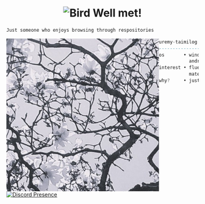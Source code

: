 <h1 align="center">
  <img src="https://raw.githubusercontent.com/Tarikul-Islam-Anik/Animated-Fluent-Emojis/master/Emojis/Animals/Bird.png" alt="Bird" width="25" height="25" /> Well met!
</h1>

```sh
Just someone who enjoys browsing through respositories
```

<a href="note.com/Uremy">
  <img align="left" src="https://raw.githubusercontent.com/Uremy/Uremy/main/AOTP.jpg" width="400" />
</a>


```haskell
uremy-taimilog
-------------------------
os       • windows
           android
interest • fluent design
           material you
why?     • just Chilling
```


[![Discord Presence](https://lanyard.cnrad.dev/api/721947453406052353)](https://discord.com/users/721947453406052353)

